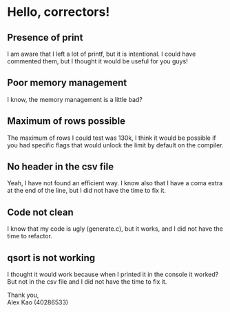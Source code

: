# Hello, correctors!

## Presence of print

I am aware that I left a lot of printf, but it is intentional. I could have
commented them, but I thought it would be useful for you guys!

## Poor memory management

I know, the memory management is a little bad?

## Maximum of rows possible

The maximum of rows I could test was 130k, I think it would
be possible if you had specific flags that would unlock the limit by default
on the compiler.

## No header in the csv file

Yeah, I have not found an efficient way. I know also that I have a coma extra at
the end of the line, but I did not have the time to fix it.

## Code not clean

I know that my code is ugly (generate.c), but it works, and I did not have the 
time to
refactor.

## qsort is not working
I thought it would work because when I printed it in the console it worked? 
But not in the csv file and I did not have the time to fix it. 

Thank you,  
Alex Kao (40286533)